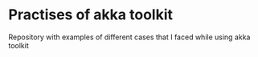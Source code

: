 # Practises of akka toolkit
Repository with examples of different cases that I faced while using akka toolkit